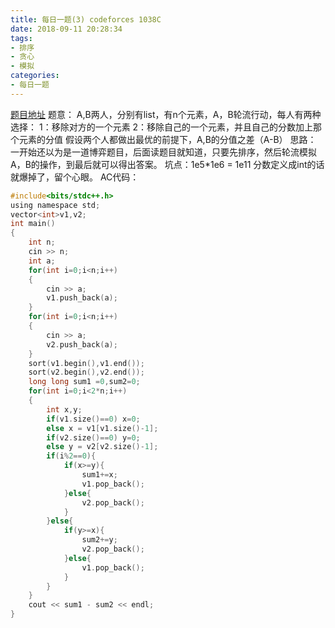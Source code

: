 ```yaml
---
title: 每日一题(3) codeforces 1038C
date: 2018-09-11 20:28:34
tags:
- 排序
- 贪心
- 模拟
categories:
- 每日一题
---
```

[题目地址](http://codeforces.com/contest/1038/problem/C)
题意：
A,B两人，分别有list，有n个元素，A，B轮流行动，每人有两种选择：
1：移除对方的一个元素
2：移除自己的一个元素，并且自己的分数加上那个元素的分值
假设两个人都做出最优的前提下，A,B的分值之差（A-B）
思路：
一开始还以为是一道博弈题目，后面读题目就知道，只要先排序，然后轮流模拟A，B的操作，到最后就可以得出答案。
坑点：1e5*1e6 = 1e11 分数定义成int的话 就爆掉了，留个心眼。
AC代码：
```C
#include<bits/stdc++.h>
using namespace std;
vector<int>v1,v2;
int main()
{
	int n;
	cin >> n;
	int a;
	for(int i=0;i<n;i++) 
	{
		cin >> a;
		v1.push_back(a);
	}
	for(int i=0;i<n;i++) 
	{
		cin >> a;
		v2.push_back(a);
	}
	sort(v1.begin(),v1.end());
	sort(v2.begin(),v2.end());
	long long sum1 =0,sum2=0;
	for(int i=0;i<2*n;i++)
	{
		int x,y;
		if(v1.size()==0) x=0;
		else x = v1[v1.size()-1];
		if(v2.size()==0) y=0;
		else y = v2[v2.size()-1];
		if(i%2==0){
			if(x>=y){
				sum1+=x;
				v1.pop_back();
			}else{
				v2.pop_back();
			}
		}else{
			if(y>=x){
				sum2+=y;
				v2.pop_back();
			}else{
				v1.pop_back();
			}
		}
	}
	cout << sum1 - sum2 << endl;
}
```
